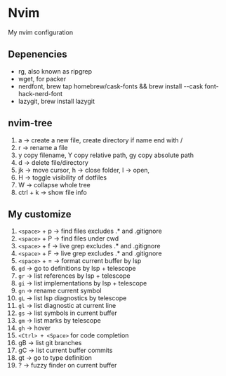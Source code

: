 # Nvim 

My nvim configuration

## Depenencies

- rg, also known as ripgrep
- wget, for packer
- nerdfont, brew tap homebrew/cask-fonts && brew install --cask font-hack-nerd-font
- lazygit, brew install lazygit

## nvim-tree

1. a -> create a new file, create directory if name end with /
2. r -> rename a file
3. y copy filename, Y copy relative path, gy copy absolute path
4. d -> delete file/directory
5. jk -> move cursor, h -> close folder, l -> open, 
6. H -> toggle visibility of dotfiles
7. W -> collapse whole tree
8. ctrl + k -> show file info

## My customize

1. `<space>` + p -> find files excludes .* and .gitignore
2. `<space>` + P -> find files under cwd
3. `<space>` + f -> live grep excludes .* and .gitignore
4. `<space>` + F -> live grep excludes .* and .gitignore
5. `<space>` + = -> format current buffer by lsp
6. `gd`          -> go to definitions by lsp + telescope
7. `gr` -> list references by lsp + telescope
8. `gi` -> list implementations by lsp + telescope
9. `gn` -> rename current symbol
10. `gL` -> list lsp diagnostics by telescope
11. `gl` -> list diagnostic at current line 
12. `gs` -> list symbols in current buffer
13. `gm` -> list marks by telescope
14. `gh` -> hover
15. `<Ctrl> + <Space>` for code completion
16. gB  -> list git branches
17. gC  -> list current buffer commits
18. gt  -> go to type definition
19. ?   -> fuzzy finder on current buffer
